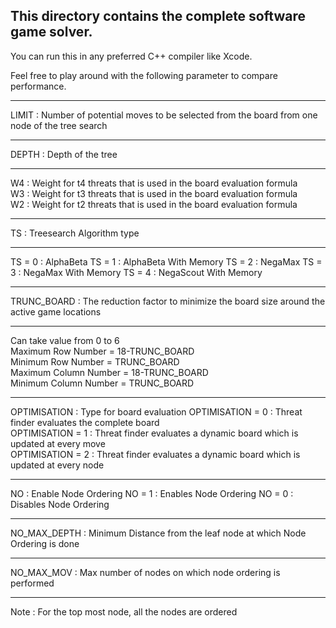 ## This directory contains the complete software game solver. 

You can run this in any preferred C++ compiler like Xcode.

Feel free to play around with the following parameter to compare performance.
******************************************************************************************
LIMIT : Number of potential moves to be selected from the board from one node of the tree search
******************************************************************************************
DEPTH : Depth of the tree 
******************************************************************************************
W4 : Weight for t4 threats that is used in the board evaluation formula  
W3 : Weight for t3 threats that is used in the board evaluation formula  
W2 : Weight for t2 threats that is used in the board evaluation formula  
******************************************************************************************
TS : Treesearch Algorithm type
******************************************************************************************
 TS = 0 : AlphaBeta
 TS = 1 : AlphaBeta With Memory
 TS = 2 : NegaMax
 TS = 3 : NegaMax With Memory
 TS = 4 : NegaScout With Memory
******************************************************************************************
TRUNC_BOARD : The reduction factor to minimize the board size around the active game locations 
******************************************************************************************
 Can take value from 0 to 6  
 Maximum Row Number = 18-TRUNC_BOARD  
 Minimum Row Number = TRUNC_BOARD  
 Maximum Column Number = 18-TRUNC_BOARD  
 Minimum Column Number = TRUNC_BOARD  
******************************************************************************************
OPTIMISATION : Type for board evaluation
OPTIMISATION = 0 : Threat finder evaluates the complete board  
OPTIMISATION = 1 : Threat finder evaluates a dynamic board which is updated at every move  
OPTIMISATION = 2 : Threat finder evaluates a dynamic board which is updated at every node  
******************************************************************************************
 NO : Enable Node Ordering
 NO = 1 : Enables Node Ordering
 NO = 0 : Disables Node Ordering
******************************************************************************************
 NO_MAX_DEPTH : Minimum Distance from the leaf node at which Node Ordering is done  
******************************************************************************************
 NO_MAX_MOV : Max number of nodes on which node ordering is performed 
******************************************************************************************
Note : For the top most node, all the nodes are ordered
